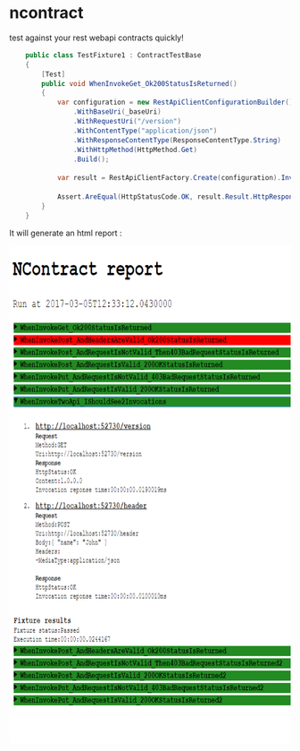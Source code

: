 # ncontract
test against your rest webapi contracts quickly!

```C#
	public class TestFixture1 : ContractTestBase
    {
        [Test]
        public void WhenInvokeGet_Ok200StatusIsReturned()
        {
            var configuration = new RestApiClientConfigurationBuilder()
                .WithBaseUri(_baseUri)
                .WithRequestUri("/version")
                .WithContentType("application/json")
                .WithResponseContentType(ResponseContentType.String)
                .WithHttpMethod(HttpMethod.Get)
                .Build();

            var result = RestApiClientFactory.Create(configuration).Invoke();

            Assert.AreEqual(HttpStatusCode.OK, result.Result.HttpResponseMessage.StatusCode);
        }
	}
```

It will generate an html report : 

<img src="/report1.png" alt="NContract html report" width="720" height="890">

